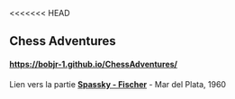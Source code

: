 <<<<<<< HEAD
## Chess Adventures

#### https://bobjr-1.github.io/ChessAdventures/

Lien vers la partie **[Spassky - Fischer][1]** - Mar del Plata, 1960

[1]: https://github.com/bobjr-1/ChessAdventures/blob/master/src/Mar_del_Plata_1960_Spassky_Fischer.html
